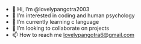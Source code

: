 - 👋 Hi, I’m @lovelypangotra2003
- 👀 I’m interested in coding and human psychology
- 🌱 I’m currently learning c language
- 💞️ I’m looking to collaborate on projects
- 📫 How to reach me lovelypangotra6@gmail.com

<!---
lovelypangotra2003/lovelypangotra2003 is a ✨ special ✨ repository because its `README.md` (this file) appears on your GitHub profile.
You can click the Preview link to take a look at your changes.
--->
